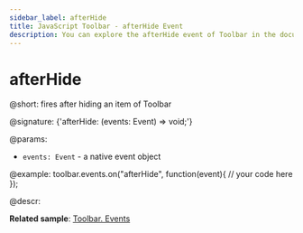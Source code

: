 ```yaml
---
sidebar_label: afterHide
title: JavaScript Toolbar - afterHide Event 
description: You can explore the afterHide event of Toolbar in the documentation of the DHTMLX JavaScript UI library. Browse developer guides and API reference, try out code examples and live demos, and download a free 30-day evaluation version of DHTMLX Suite 7.
---
```


# afterHide

@short: fires after hiding an item of Toolbar

@signature: {'afterHide: (events: Event) => void;'}

@params:
- `events: Event` - a native event object

@example:
toolbar.events.on("afterHide", function(event){
    // your code here
});

@descr:

**Related sample**: [Toolbar. Events](https://snippet.dhtmlx.com/xvak1p5y)
